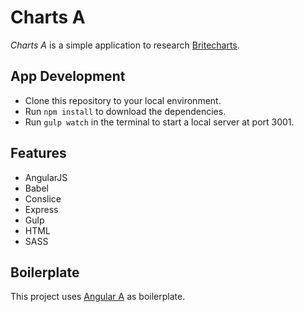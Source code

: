 # Charts A
*Charts A* is a simple application to research [Britecharts](https://www.eventbrite.com/engineering/introducing-britecharts/).

## App Development
* Clone this repository to your local environment.
* Run ` npm install ` to download the dependencies.
* Run ` gulp watch ` in the terminal to start a local server at port 3001.

## Features
* AngularJS
* Babel
* Conslice
* Express
* Gulp
* HTML
* SASS

## Boilerplate
This project uses [Angular A](https://github.com/samuraijane/angular-a) as boilerplate.
